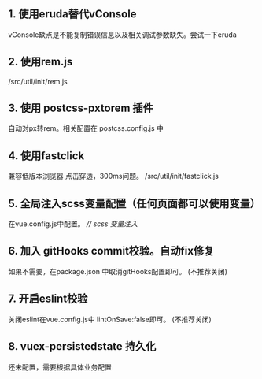 ## 1. 使用eruda替代vConsole

vConsole缺点是不能复制错误信息以及相关调试参数缺失。尝试一下eruda



## 2. 使用rem.js

/src/util/init/rem.js



## 3. 使用 postcss-pxtorem 插件

自动对px转rem。相关配置在 postcss.config.js 中



## 4. 使用fastclick

兼容低版本浏览器 点击穿透，300ms问题。 /src/util/init/fastclick.js



## 5. 全局注入scss变量配置（任何页面都可以使用变量）

在vue.config.js中配置。  *// scss 变量注入*



## 6. 加入 gitHooks  commit校验。自动fix修复

如果不需要，在package.json 中取消gitHooks配置即可。  (不推荐关闭)



## 7. 开启eslint校验

关闭eslint在vue.config.js中  lintOnSave:false即可。 (不推荐关闭)



## 8. vuex-persistedstate 持久化

还未配置，需要根据具体业务配置